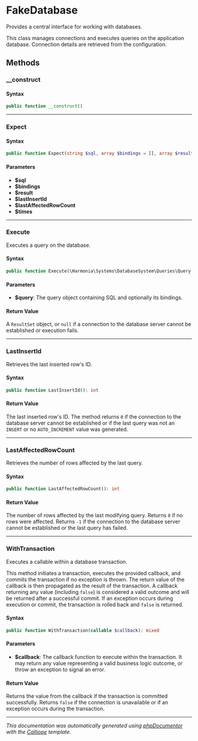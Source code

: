 # FakeDatabase

Provides a central interface for working with databases.

This class manages connections and executes queries on the application
database. Connection details are retrieved from the configuration.

## Methods

### __construct

#### Syntax

```php
public function __construct()
```

---

### Expect

#### Syntax

```php
public function Expect(string $sql, array $bindings = [], array $result = [], int $lastInsertId = 0, int $lastAffectedRowCount = -1, ?int $times = self::UNLIMITED): void
```

#### Parameters

- **$sql**
- **$bindings**
- **$result**
- **$lastInsertId**
- **$lastAffectedRowCount**
- **$times**

---

### Execute

Executes a query on the database.

#### Syntax

```php
public function Execute(\Harmonia\Systems\DatabaseSystem\Queries\Query $query): ?\Harmonia\Systems\DatabaseSystem\Proxies\MySQLiResult
```

#### Parameters

- **$query**: The query object containing SQL and optionally its bindings.

#### Return Value

A `ResultSet` object, or `null` if a connection to the database server cannot be established or execution fails.

---

### LastInsertId

Retrieves the last inserted row's ID.

#### Syntax

```php
public function LastInsertId(): int
```

#### Return Value

The last inserted row's ID. The method returns `0` if the connection to the database server cannot be established or if the last query was not an `INSERT` or no `AUTO_INCREMENT` value was generated.

---

### LastAffectedRowCount

Retrieves the number of rows affected by the last query.

#### Syntax

```php
public function LastAffectedRowCount(): int
```

#### Return Value

The number of rows affected by the last modifying query. Returns `0` if no rows were affected. Returns `-1` if the connection to the database server cannot be established or the last query has failed.

---

### WithTransaction

Executes a callable within a database transaction.

This method initiates a transaction, executes the provided callback, and
commits the transaction if no exception is thrown. The return value of
the callback is then propagated as the result of the transaction. A
callback returning any value (including `false`) is considered a valid
outcome and will be returned after a successful commit. If an exception
occurs during execution or commit, the transaction is rolled back and
`false` is returned.

#### Syntax

```php
public function WithTransaction(callable $callback): mixed
```

#### Parameters

- **$callback**: The callback function to execute within the transaction. It may return any value representing a valid business logic outcome, or throw an exception to signal an error.

#### Return Value

Returns the value from the callback if the transaction is committed successfully. Returns `false` if the connection is unavailable or if an exception occurs during the transaction.

---

*This documentation was automatically generated using [phpDocumentor](http://www.phpdoc.org/) with the [Calliope](https://github.com/DaphneWebFramework/Calliope) template.*
